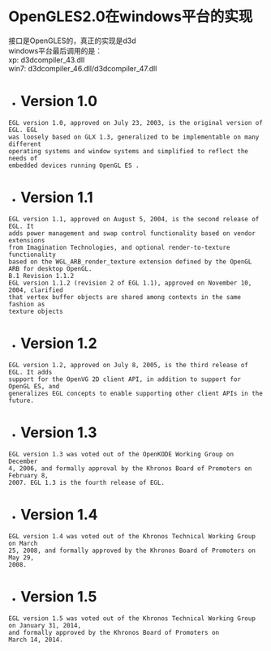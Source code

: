 # OpenGLES2.0在windows平台的实现

接口是OpenGLES的，真正的实现是d3d    
windows平台最后调用的是：    
xp:   d3dcompiler_43.dll    
win7: d3dcompiler_46.dll/d3dcompiler_47.dll

- # Version 1.0
```
EGL version 1.0, approved on July 23, 2003, is the original version of EGL. EGL
was loosely based on GLX 1.3, generalized to be implementable on many different 
operating systems and window systems and simplified to reflect the needs of
embedded devices running OpenGL ES .
```

- # Version 1.1
```
EGL version 1.1, approved on August 5, 2004, is the second release of EGL. It
adds power management and swap control functionality based on vendor extensions 
from Imagination Technologies, and optional render-to-texture functionality
based on the WGL_ARB_render_texture extension defined by the OpenGL
ARB for desktop OpenGL.
B.1 Revision 1.1.2
EGL version 1.1.2 (revision 2 of EGL 1.1), approved on November 10, 2004, clarified 
that vertex buffer objects are shared among contexts in the same fashion as
texture objects
```

- # Version 1.2
```
EGL version 1.2, approved on July 8, 2005, is the third release of EGL. It adds
support for the OpenVG 2D client API, in addition to support for OpenGL ES, and
generalizes EGL concepts to enable supporting other client APIs in the future.
```

- # Version 1.3
```
EGL version 1.3 was voted out of the OpenKODE Working Group on December
4, 2006, and formally approval by the Khronos Board of Promoters on February 8,
2007. EGL 1.3 is the fourth release of EGL.
```

- # Version 1.4
```
EGL version 1.4 was voted out of the Khronos Technical Working Group on March
25, 2008, and formally approved by the Khronos Board of Promoters on May 29,
2008.
```

- # Version 1.5
```
EGL version 1.5 was voted out of the Khronos Technical Working Group on January 31, 2014, 
and formally approved by the Khronos Board of Promoters on
March 14, 2014.
```
